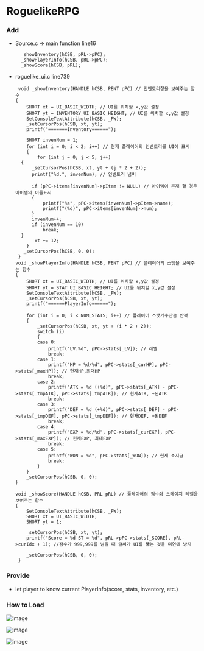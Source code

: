 # RoguelikeRPG
### Add
- Source.c -> main function
    line16 
  
        _showInventory(hCSB, pRL->pPC);
        _showPlayerInfo(hCSB, pRL->pPC);
        _showScore(hCSB, pRL);
        
- roguelike_ui.c
    line739  
  
       void _showInventory(HANDLE hCSB, PENT pPC) // 인벤토리창을 보여주는 함수
      {
	      SHORT xt = UI_BASIC_WIDTH; // UI를 위치할 x,y값 설정
	      SHORT yt = INVENTORY_UI_BASIC_HEIGHT; // UI를 위치할 x,y값 설정
	      SetConsoleTextAttribute(hCSB, _FW);
	      _setCursorPos(hCSB, xt, yt);
	      printf("=======Inventory======");
        
          SHORT invenNum = 1;
	      for (int i = 0; i < 2; i++) // 현재 플레이어의 인벤토리를 UI에 표시
	      {
		      for (int j = 0; j < 5; j++)
      	{
      		_setCursorPos(hCSB, xt, yt + (j * 2 + 2));
      		printf("%d.", invenNum); // 인벤토리 넘버
      
      		if (pPC->items[invenNum]->pItem != NULL) // 아이템이 존재 할 경우 아이템의 이름표시
      		{
      			printf("%s", pPC->items[invenNum]->pItem->name);
      			printf("(%d)", pPC->items[invenNum]->num);
      		}
      		invenNum++;
      		if (invenNum == 10)
      			break;
      	}
		     xt += 12;
          }
	     _setCursorPos(hCSB, 0, 0);
       }
      void _showPlayerInfo(HANDLE hCSB, PENT pPC) // 플레이어의 스탯을 보여주는 함수
      {
	      SHORT xt = UI_BASIC_WIDTH; // UI를 위치할 x,y값 설정
	      SHORT yt = STAT_UI_BASIC_HEIGHT; // UI를 위치할 x,y값 설정
	      SetConsoleTextAttribute(hCSB, _FW);
	      _setCursorPos(hCSB, xt, yt);
	      printf("======PlayerInfo======");
      
	      for (int i = 0; i < NUM_STATS; i++) // 플레이어 스탯개수만큼 반복
	      {
		      _setCursorPos(hCSB, xt, yt + (i * 2 + 2));
		      switch (i)
		      {
		      case 0:
			      printf("LV.%d", pPC->stats[_LV]); // 레벨
			      break;
		      case 1:
			      printf("HP = %d/%d", pPC->stats[_curHP], pPC->stats[_maxHP]); // 현재HP,최대HP
			      break;
		      case 2:
			      printf("ATK = %d (+%d)", pPC->stats[_ATK] - pPC->stats[_tmpATK], pPC->stats[_tmpATK]); // 현재ATK, +된ATK
			      break;
		      case 3:
			      printf("DEF = %d (+%d)", pPC->stats[_DEF] - pPC->stats[_tmpDEF], pPC->stats[_tmpDEF]); // 현재DEF, +된DEF
			      break;
		      case 4:
			      printf("EXP = %d/%d", pPC->stats[_curEXP], pPC->stats[_maxEXP]); // 현재EXP, 최대EXP
			      break;
		      case 5:
			      printf("WON = %d", pPC->stats[_WON]); // 현재 소지금
			      break;
		      }
	      }
	      _setCursorPos(hCSB, 0, 0);
      }
      
      void _showScore(HANDLE hCSB, PRL pRL) // 플레이어의 점수와 스테이지 레벨을 보여주는 함수
      {
	      SetConsoleTextAttribute(hCSB, _FW);
	      SHORT xt = UI_BASIC_WIDTH;
	      SHORT yt = 1;
      
	      _setCursorPos(hCSB, xt, yt);
	      printf("Score = %d ST = %d", pRL->pPC->stats[_SCORE], pRL->curIdx + 1); //점수가 999,999를 넘을 때 글씨가 UI를 뚫는 것을 미연에 방지
      
	      _setCursorPos(hCSB, 0, 0);
       }
       

### Provide
- let player to know current PlayerInfo(score, stats, inventory, etc.)

### How to Load
   ![image](https://github.com/rldnsrldns/RoguelikeRPG/assets/130642464/dee9e3c1-f756-49f8-b138-c41f19b29a84)


   ![image](https://github.com/rldnsrldns/RoguelikeRPG/assets/130642464/ac005af9-fd63-4640-8b3e-6bc669a635d0)


   ![image](https://github.com/rldnsrldns/RoguelikeRPG/assets/130642464/b2719702-8267-49fd-8378-878cf9dae997)
